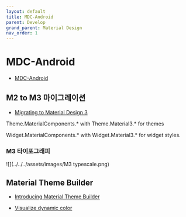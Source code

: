 ```yaml
---
layout: default
title: MDC-Android
parent: Develop
grand_parent: Material Design
nav_order: 1
---
```


# MDC-Android

- [MDC-Android](https://m3.material.io/develop/android/mdc-android)

## M2 to M3 마이그레이션

- [Migrating to Material Design 3](https://material.io/blog/migrating-material-3)

Theme.MaterialComponents.* with Theme.Material3.* for themes

Widget.MaterialComponents.* with Widget.Material3.* for widget styles.

### M3 타이포그래피

![](../../../assets/images/M3 typescale.png)

## Material Theme Builder

- [Introducing Material Theme Builder](https://material.io/blog/material-theme-builder)

- [Visualize dynamic color](https://m3.material.io/theme-builder#/dynamic)
